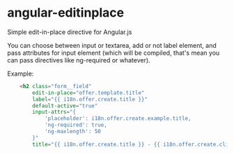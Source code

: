 angular-editinplace
===================

Simple edit-in-place directive for Angular.js

You can choose between input or textarea, add or not label element, and pass attributes for input element (which will be compiled, that's mean you can pass directives like ng-required or whatever).

Example:
```html
    <h2 class="form__field"
        edit-in-place="offer.template.title"
        label="{{ i18n.offer.create.title }}"
        default-active="true"
        input-attrs="{
            'placeholder': i18n.offer.create.example.title,
            'ng-required': true,
            'ng-maxlength': 50
        }"
        title="{{ i18n.offer.create.title }} - {{ i18n.offer.create.clickToEdit }}"></h2>
```
